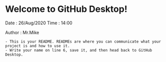 # Welcome to GitHub Desktop!

Date : 26/Aug/2020
Time : 14:00 

Author : Mr.Mike

	- This is your README. READMEs are where you can communicate what your project is and how to use it.
    - Write your name on line 6, save it, and then head back to GitHub Desktop.
